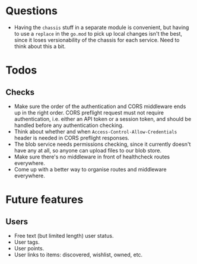 # Questions

 - Having the `chassis` stuff in a separate module is convenient, but
   having to use a `replace` in the `go.mod` to pick up local changes
   isn't the best, since it loses versionability of the chassis for
   each service. Need to think about this a bit.

# Todos

## Checks

 - Make sure the order of the authentication and CORS middleware ends
   up in the right order. CORS preflight request must not require
   authentication, i.e. either an API token or a session token, and
   should be handled before any authentication checking.
 - Think about whether and when `Access-Control-Allow-Credentials`
   header is needed in CORS preflight responses.
 - The blob service needs permissions checking, since it currently
   doesn't have any at all, so anyone can upload files to our blob
   store.
 - Make sure there's no middleware in front of healthcheck routes
   everywhere.
 - Come up with a better way to organise routes and middleware
   everywhere.

# Future features

## Users

 - Free text (but limited length) user status.
 - User tags.
 - User points.
 - User links to items: discovered, wishlist, owned, etc.

